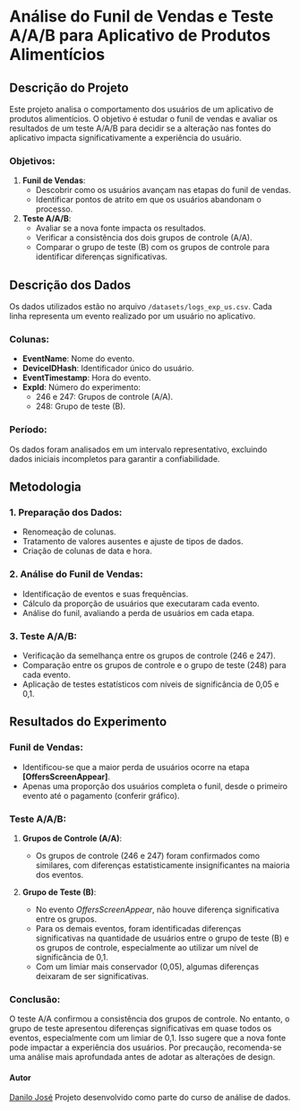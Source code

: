 # Análise do Funil de Vendas e Teste A/A/B para Aplicativo de Produtos Alimentícios

## Descrição do Projeto
Este projeto analisa o comportamento dos usuários de um aplicativo de produtos alimentícios. O objetivo é estudar o funil de vendas e avaliar os resultados de um teste A/A/B para decidir se a alteração nas fontes do aplicativo impacta significativamente a experiência do usuário.

### Objetivos:
1. **Funil de Vendas**:
   - Descobrir como os usuários avançam nas etapas do funil de vendas.
   - Identificar pontos de atrito em que os usuários abandonam o processo.
2. **Teste A/A/B**:
   - Avaliar se a nova fonte impacta os resultados.
   - Verificar a consistência dos dois grupos de controle (A/A).
   - Comparar o grupo de teste (B) com os grupos de controle para identificar diferenças significativas.

## Descrição dos Dados
Os dados utilizados estão no arquivo `/datasets/logs_exp_us.csv`. Cada linha representa um evento realizado por um usuário no aplicativo.

### Colunas:
- **EventName**: Nome do evento.
- **DeviceIDHash**: Identificador único do usuário.
- **EventTimestamp**: Hora do evento.
- **ExpId**: Número do experimento:
  - 246 e 247: Grupos de controle (A/A).
  - 248: Grupo de teste (B).

### Período:
Os dados foram analisados em um intervalo representativo, excluindo dados iniciais incompletos para garantir a confiabilidade.

## Metodologia
### 1. **Preparação dos Dados**:
- Renomeação de colunas.
- Tratamento de valores ausentes e ajuste de tipos de dados.
- Criação de colunas de data e hora.

### 2. **Análise do Funil de Vendas**:
- Identificação de eventos e suas frequências.
- Cálculo da proporção de usuários que executaram cada evento.
- Análise do funil, avaliando a perda de usuários em cada etapa.

### 3. **Teste A/A/B**:
- Verificação da semelhança entre os grupos de controle (246 e 247).
- Comparação entre os grupos de controle e o grupo de teste (248) para cada evento.
- Aplicação de testes estatísticos com níveis de significância de 0,05 e 0,1.

## Resultados do Experimento
### Funil de Vendas:
- Identificou-se que a maior perda de usuários ocorre na etapa **[OffersScreenAppear]**.
- Apenas uma proporção dos usuários completa o funil, desde o primeiro evento até o pagamento (conferir gráfico).

### Teste A/A/B:
1. **Grupos de Controle (A/A)**:
   - Os grupos de controle (246 e 247) foram confirmados como similares, com diferenças estatisticamente insignificantes na maioria dos eventos.

2. **Grupo de Teste (B)**:
   - No evento *OffersScreenAppear*, não houve diferença significativa entre os grupos.
   - Para os demais eventos, foram identificadas diferenças significativas na quantidade de usuários entre o grupo de teste (B) e os grupos de controle, especialmente ao utilizar um nível de significância de 0,1.
   - Com um limiar mais conservador (0,05), algumas diferenças deixaram de ser significativas.

### Conclusão:
O teste A/A confirmou a consistência dos grupos de controle. No entanto, o grupo de teste apresentou diferenças significativas em quase todos os eventos, especialmente com um limiar de 0,1. Isso sugere que a nova fonte pode impactar a experiência dos usuários. Por precaução, recomenda-se uma análise mais aprofundada antes de adotar as alterações de design.

#### Autor
[Danilo José](https://www.linkedin.com/in/danilojosedelara/)
Projeto desenvolvido como parte do curso de análise de dados.